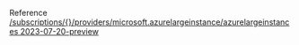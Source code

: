 Reference [/subscriptions/{}/providers/microsoft.azurelargeinstance/azurelargeinstances 2023-07-20-preview](/Resources/mgmt-plane/L3N1YnNjcmlwdGlvbnMve30vcHJvdmlkZXJzL21pY3Jvc29mdC5henVyZWxhcmdlaW5zdGFuY2UvYXp1cmVsYXJnZWluc3RhbmNlcw==/2023-07-20-preview.xml)
